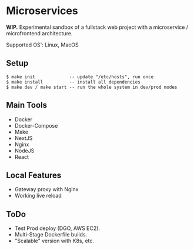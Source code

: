 # Microservices

**WIP.** Experimental sandbox of a fullstack web project with a microservice / microfrontend architecture.

Supported OS': Linux, MacOS 

## Setup

```
$ make init             -- update "/etc/hosts", run once
$ make install          -- install all dependencies
$ make dev / make start -- run the whole system in dev/prod modes
```

## Main Tools

- Docker
- Docker-Compose
- Make
- NextJS
- Nginx
- NodeJS
- React

## Local Features

- Gateway proxy with Nginx
- Working live reload

## ToDo

- Test Prod deploy (DGO, AWS EC2).
- Multi-Stage Dockerfile builds.
- "Scalable" version with K8s, etc.
